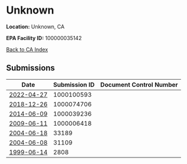 # Unknown

**Location:** Unknown, CA

**EPA Facility ID:** 100000035142

[Back to CA Index](../../index.md)

## Submissions

| Date | Submission ID | Document Control Number |
|------|--------------|-------------------------|
| [2022-04-27](submissions/1000100593.md) | 1000100593 |  |
| [2018-12-26](submissions/1000074706.md) | 1000074706 |  |
| [2014-06-09](submissions/1000039236.md) | 1000039236 |  |
| [2009-06-11](submissions/1000006418.md) | 1000006418 |  |
| [2004-06-18](submissions/33189.md) | 33189 |  |
| [2004-06-08](submissions/31109.md) | 31109 |  |
| [1999-06-14](submissions/2808.md) | 2808 |  |
